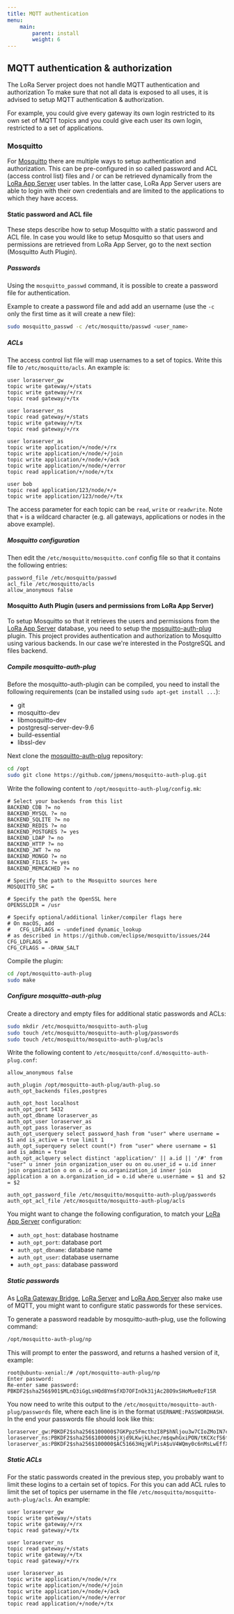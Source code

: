 ```yaml
---
title: MQTT authentication
menu:
    main:
        parent: install
        weight: 6
---
```


## MQTT authentication & authorization

The LoRa Server project does not handle MQTT authentication and authorization
To make sure that not all data is exposed to all uses, it is advised to setup
MQTT authentication & authorization.

For example, you could give every gateway its own login restricted to its
own set of MQTT topics and you could give each user its own login, restricted
to a set of applications.

### Mosquitto

For [Mosquitto](https://mosquitto.org) there are multiple ways to setup
authentication and authorization. This can be pre-configured in so called
password and ACL (access control list) files and / or can be retrieved
dynamically from the [LoRa App Server](/lora-app-server/) user tables.
In the latter case, LoRa App Server users are able to login with their
own credentials and are limited to the applications to which they have access.

#### Static password and ACL file

These steps describe how to setup Mosquitto with a static password and ACL
file. In case you would like to setup Mosquitto so that users and permissions
are retrieved from LoRa App Server, go to the next section (Mosquitto Auth Plugin).

##### Passwords

Using the `mosquitto_passwd` command, it is possible to create a password file
for authentication.

Example to create a password file and add add an username (use the `-c` only
the first time as it will create a new file):

```bash
sudo mosquitto_passwd -c /etc/mosquitto/passwd <user_name>
```

##### ACLs

The access control list file will map usernames to a set of topics.
Write this file to `/etc/mosquitto/acls`. An
example is:

```
user loraserver_gw
topic write gateway/+/stats
topic write gateway/+/rx
topic read gateway/+/tx

user loraserver_ns
topic read gateway/+/stats
topic write gateway/+/tx
topic read gateway/+/rx

user loraserver_as
topic write application/+/node/+/rx
topic write application/+/node/+/join
topic write application/+/node/+/ack
topic write application/+/node/+/error
topic read application/+/node/+/tx

user bob
topic read application/123/node/+/+
topic write application/123/node/+/tx
```

The access parameter for each topic can be `read`, `write` or `readwrite`.
Note that `+` is a wildcard character (e.g. all gateways, applications or
nodes in the above example).

##### Mosquitto configuration

Then edit the `/etc/mosquitto/mosquitto.conf` config file so that it contains
the following entries:

```
password_file /etc/mosquitto/passwd
acl_file /etc/mosquitto/acls
allow_anonymous false
```

#### Mosquitto Auth Plugin (users and permissions from LoRa App Server)

To setup Mosquitto so that it retrieves the users and permissions from the
[LoRa App Server](/lora-app-server/) database, you need to setup the
[mosquitto-auth-plug](https://github.com/jpmens/mosquitto-auth-plug)
plugin. This project provides authentication and authorization to Mosquitto
using various backends. In our case we're interested in the PostgreSQL and
files backend.

##### Compile mosquitto-auth-plug

Before the mosquitto-auth-plugin can be compiled, you need to install the
following requirements (can be installed using `sudo apt-get install ...`):

* git
* mosquitto-dev
* libmosquitto-dev
* postgresql-server-dev-9.6
* build-essential
* libssl-dev

Next clone the [mosquitto-auth-plug](https://github.com/jpmens/mosquitto-auth-plug)
repository:

```bash
cd /opt
sudo git clone https://github.com/jpmens/mosquitto-auth-plug.git
```

Write the following content to `/opt/mosquitto-auth-plug/config.mk`:

```
# Select your backends from this list
BACKEND_CDB ?= no
BACKEND_MYSQL ?= no
BACKEND_SQLITE ?= no
BACKEND_REDIS ?= no
BACKEND_POSTGRES ?= yes
BACKEND_LDAP ?= no
BACKEND_HTTP ?= no
BACKEND_JWT ?= no
BACKEND_MONGO ?= no
BACKEND_FILES ?= yes
BACKEND_MEMCACHED ?= no

# Specify the path to the Mosquitto sources here
MOSQUITTO_SRC =

# Specify the path the OpenSSL here
OPENSSLDIR = /usr

# Specify optional/additional linker/compiler flags here
# On macOS, add 
#	CFG_LDFLAGS = -undefined dynamic_lookup
# as described in https://github.com/eclipse/mosquitto/issues/244
CFG_LDFLAGS =
CFG_CFLAGS = -DRAW_SALT
```

Compile the plugin:

```bash
cd /opt/mosquitto-auth-plug
sudo make
```

##### Configure mosquitto-auth-plug

Create a directory and empty files for additional static passwords and ACLs:

```bash
sudo mkdir /etc/mosquitto/mosquitto-auth-plug
sudo touch /etc/mosquitto/mosquitto-auth-plug/passwords
sudo touch /etc/mosquitto/mosquitto-auth-plug/acls
```

Write the following content to `/etc/mosquitto/conf.d/mosquitto-auth-plug.conf`:

```text
allow_anonymous false

auth_plugin /opt/mosquitto-auth-plug/auth-plug.so
auth_opt_backends files,postgres

auth_opt_host localhost
auth_opt_port 5432
auth_opt_dbname loraserver_as
auth_opt_user loraserver_as
auth_opt_pass loraserver_as
auth_opt_userquery select password_hash from "user" where username = $1 and is_active = true limit 1
auth_opt_superquery select count(*) from "user" where username = $1 and is_admin = true
auth_opt_aclquery select distinct 'application/' || a.id || '/#' from "user" u inner join organization_user ou on ou.user_id = u.id inner join organization o on o.id = ou.organization_id inner join application a on a.organization_id = o.id where u.username = $1 and $2 = $2

auth_opt_password_file /etc/mosquitto/mosquitto-auth-plug/passwords
auth_opt_acl_file /etc/mosquitto/mosquitto-auth-plug/acls
```

You might want to change the following configuration, to match your
[LoRa App Server](/lora-app-server/) configuration:

* `auth_opt_host`: database hostname
* `auth_opt_port`: database port
* `auth_opt_dbname`: database name
* `auth_opt_user`: database username
* `auth_opt_pass`: database password

##### Static passwords

As [LoRa Gateway Bridge](/lora-gateway-bridge/), [LoRa Server](/loraserver/)
and [LoRa App Server](/lora-app-server/) also make use of MQTT, you might want
to configure static passwords for these services.

To generate a password readable by mosquitto-auth-plug, use the following
command:

```bash
/opt/mosquitto-auth-plug/np
```

This will prompt to enter the password, and returns a hashed version of it,
example:

```text
root@ubuntu-xenial:/# /opt/mosquitto-auth-plug/np
Enter password:
Re-enter same password:
PBKDF2$sha256$901$MLnQ3iGgLsHQd8Ym$fXD7OFInOk31jAc28O9xSHoMue0zF1SR
```

You now need to write this output to the `/etc/mosquitto/mosquitto-auth-plug/passwords`
file, where each line is in the format `USERNAME:PASSWORDHASH`. In the end your
passwords file should look like this:

```text
loraserver_gw:PBKDF2$sha256$100000$7GKPpz5FmcthzI8P$hNljou3w7CIoZMoIN7cj/H8CHnP9770t
loraserver_ns:PBKDF2$sha256$100000$jXjd9LKwjkLhec/m$qwhGxiPON/tKCXcfS6fpfAr1xQec8AQI
loraserver_as:PBKDF2$sha256$100000$AC51663HqjWlPisA$uV4WQmy0c6nMsLwEffXUeVqIFRDb4Y+h
```

##### Static ACLs

For the static passwords created in the previous step, you probably want to
limit these logins to a certain set of topics. For this you can add ACL rules
to limit the set of topics per username in the file
`/etc/mosquitto/mosquitto-auth-plug/acls`. An example:

```
user loraserver_gw
topic write gateway/+/stats
topic write gateway/+/rx
topic read gateway/+/tx

user loraserver_ns
topic read gateway/+/stats
topic write gateway/+/tx
topic read gateway/+/rx

user loraserver_as
topic write application/+/node/+/rx
topic write application/+/node/+/join
topic write application/+/node/+/ack
topic write application/+/node/+/error
topic read application/+/node/+/tx
```
